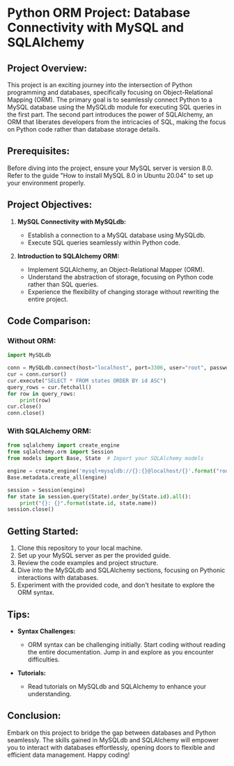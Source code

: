# Python ORM Project: Database Connectivity with MySQL and SQLAlchemy

## Project Overview:

This project is an exciting journey into the intersection of Python programming and databases, specifically focusing on Object-Relational Mapping (ORM). The primary goal is to seamlessly connect Python to a MySQL database using the MySQLdb module for executing SQL queries in the first part. The second part introduces the power of SQLAlchemy, an ORM that liberates developers from the intricacies of SQL, making the focus on Python code rather than database storage details.

## Prerequisites:

Before diving into the project, ensure your MySQL server is version 8.0. Refer to the guide "How to install MySQL 8.0 in Ubuntu 20.04" to set up your environment properly.

## Project Objectives:

1. **MySQL Connectivity with MySQLdb:**
   - Establish a connection to a MySQL database using MySQLdb.
   - Execute SQL queries seamlessly within Python code.

2. **Introduction to SQLAlchemy ORM:**
   - Implement SQLAlchemy, an Object-Relational Mapper (ORM).
   - Understand the abstraction of storage, focusing on Python code rather than SQL queries.
   - Experience the flexibility of changing storage without rewriting the entire project.

## Code Comparison:

### Without ORM:
```python
import MySQLdb

conn = MySQLdb.connect(host="localhost", port=3306, user="root", passwd="root", db="my_db", charset="utf8")
cur = conn.cursor()
cur.execute("SELECT * FROM states ORDER BY id ASC")
query_rows = cur.fetchall()
for row in query_rows:
    print(row)
cur.close()
conn.close()
```

### With SQLAlchemy ORM:
```python
from sqlalchemy import create_engine
from sqlalchemy.orm import Session
from models import Base, State  # Import your SQLAlchemy models

engine = create_engine('mysql+mysqldb://{}:{}@localhost/{}'.format("root", "root", "my_db"), pool_pre_ping=True)
Base.metadata.create_all(engine)

session = Session(engine)
for state in session.query(State).order_by(State.id).all():
    print("{}: {}".format(state.id, state.name))
session.close()
```

## Getting Started:

1. Clone this repository to your local machine.
2. Set up your MySQL server as per the provided guide.
3. Review the code examples and project structure.
4. Dive into the MySQLdb and SQLAlchemy sections, focusing on Pythonic interactions with databases.
5. Experiment with the provided code, and don't hesitate to explore the ORM syntax.

## Tips:

- **Syntax Challenges:**
  - ORM syntax can be challenging initially. Start coding without reading the entire documentation. Jump in and explore as you encounter difficulties.
  
- **Tutorials:**
  - Read tutorials on MySQLdb and SQLAlchemy to enhance your understanding.

## Conclusion:

Embark on this project to bridge the gap between databases and Python seamlessly. The skills gained in MySQLdb and SQLAlchemy will empower you to interact with databases effortlessly, opening doors to flexible and efficient data management. Happy coding!
